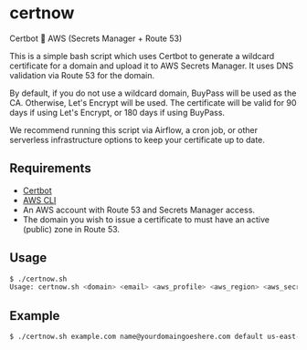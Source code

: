 # certnow
Certbot 💜 AWS (Secrets Manager + Route 53)

This is a simple bash script which uses Certbot to generate a wildcard certificate for a domain and upload it to AWS Secrets Manager. It uses DNS validation via Route 53 for the domain.

By default, if you do not use a wildcard domain, BuyPass will be used as the CA. Otherwise, Let's Encrypt will be used. The certificate will be valid for 90 days if using Let's Encrypt, or 180 days if using BuyPass.

We recommend running this script via Airflow, a cron job, or other serverless infrastructure options to keep your certificate up to date.

## Requirements
- [Certbot](https://certbot.eff.org/)
- [AWS CLI](https://aws.amazon.com/cli/)
- An AWS account with Route 53 and Secrets Manager access.
- The domain you wish to issue a certificate to must have an active (public) zone in Route 53.

## Usage

```bash
$ ./certnow.sh
Usage: certnow.sh <domain> <email> <aws_profile> <aws_region> <aws_secret_name>
```

## Example

```bash
$ ./certnow.sh example.com name@yourdomaingoeshere.com default us-east-1 example-com-cert
```
